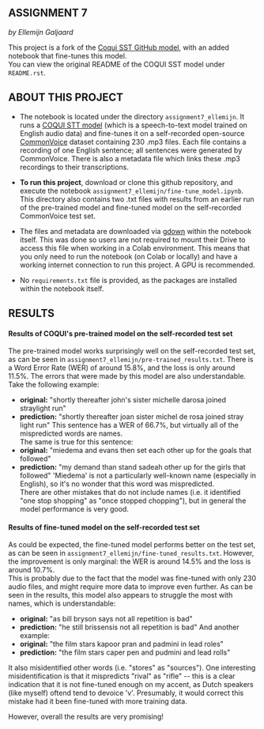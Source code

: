 ASSIGNMENT 7
-----------
*by Ellemijn Galjaard*

This project is a fork of the [Coqui SST GitHub model](https://github.com/coqui-ai/STT), with an added notebook that fine-tunes this model.  
You can view the original README of the COQUI SST model under ``README.rst``.

ABOUT THIS PROJECT
------------
- The notebook is located under the directory ``assignment7_ellemijn``. It runs a [COQUI STT model](https://github.com/coqui-ai/STT/blob/main/notebooks/train_personal_model_with_common_voice.ipynb) (which is a speech-to-text model trained on English audio data) and fine-tunes it on a self-recorded open-source [CommonVoice](https://commonvoice.mozilla.org/) dataset containing 230 .mp3 files. Each file contains a recording of one English sentence; all sentences were generated by CommonVoice. There is also a metadata file which links these .mp3 recordings to their transcriptions.

- **To run this project**, download or clone this github repository, and execute the notebook ``assignment7_ellemijn/fine-tune_model.ipynb``.  
This directory also contains two .txt files with results from an earlier run of the pre-trained model and fine-tuned model on the self-recorded CommonVoice test set.

- The files and metadata are downloaded via [gdown](https://pypi.org/project/gdown/) within the notebook itself. This was done so users are not required to mount their Drive to access this file when working in a Colab environment. This means that you only need to run the notebook (on Colab or locally) and have a working internet connection to run this project. A GPU is recommended.

- No ``requirements.txt`` file is provided, as the packages are installed within the notebook itself.

RESULTS
------------

#### Results of COQUI's pre-trained model on the self-recorded test set
The pre-trained model works surprisingly well on the self-recorded test set, as can be seen in ``assignment7_ellemijn/pre-trained_results.txt``. There is a Word Error Rate (WER) of around 15.8%, and the loss is only around 11.5%. The errors that were made by this model are also understandable. Take the following example:
- **original:** "shortly thereafter john's sister michelle darosa joined straylight run"
- **prediction:** "shortly thereafter joan sister michel de rosa joined stray light run"
This sentence has a WER of 66.7%, but virtually all of the mispredicted words are names.  
The same is true for this sentence:
- **original:** "miedema and evans then set each other up for the goals that followed"
- **prediction:** "my demand than stand sadeah other up for the girls that followed"
'Miedema' is not a particularly well-known name (especially in English), so it's no wonder that this word was mispredicted.  
There are other mistakes that do not include names (i.e. it identified "one stop shopping" as "once stopped chopping"), but in general the model performance is very good.

#### Results of fine-tuned model on the self-recorded test set
As could be expected, the fine-tuned model performs better on the test set, as can be seen in ``assignment7_ellemijn/fine-tuned_results.txt``.
However, the improvement is only marginal: the WER is around 14.5% and the loss is around 10.7%.  
This is probably due to the fact that the model was fine-tuned with only 230 audio files, and might require more data to improve even further. 
As can be seen in the results, this model also appears to struggle the most with names, which is understandable:
- **original:** "as bill bryson says not all repetition is bad"
- **prediction:** "he still brissensis not all repetition is bad"
And another example:
- **original:** "the film stars kapoor pran and padmini in lead roles"
- **prediction:** "the film stars caper pen and pudmini and lead rolls"

It also misidentified other words (i.e. "stores" as "sources"). One interesting misidentification is that it mispredicts "rival" as "rifle" -- this is a clear indication that it is not fine-tuned enough on my accent, as Dutch speakers (like myself) oftend tend to devoice 'v'. Presumably, it would correct this mistake had it been fine-tuned with more training data.

However, overall the results are very promising!
